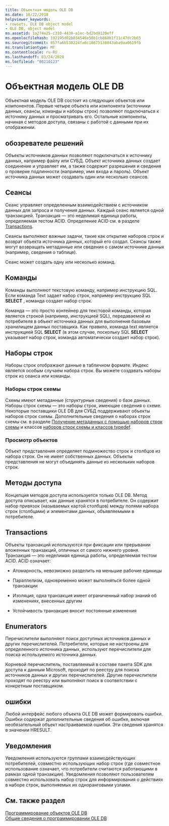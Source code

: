 ```yaml
---
title: Объектная модель OLE DB
ms.date: 10/22/2018
helpviewer_keywords:
- rowsets, OLE DB object model
- OLE DB, object model
ms.assetid: 1a274a25-c310-4430-a1ec-bd2bd8120eff
ms.openlocfilehash: 192195d02b034546e50b1cb860b1f11c47dc2b65
ms.sourcegitcommit: 857fa6b530224fa6c18675138043aba9aa0619fb
ms.translationtype: MT
ms.contentlocale: ru-RU
ms.lasthandoff: 03/24/2020
ms.locfileid: "80210123"
---
```

# <a name="ole-db-object-model"></a>Объектная модель OLE DB

Объектная модель OLE DB состоит из следующих объектов или компонентов. Первые четыре объекта или компонента (источники данных, сеансы, команды и наборы строк) позволяют подключаться к источнику данных и просматривать его. Остальные компоненты, начиная с методов доступа, связаны с работой с данными при их отображении.

## <a name="data-sources"></a>обозревателе решений

Объекты источников данных позволяют подключаться к источнику данных, например файлу или СУБД. Объект источника данных создает соединение и управляет им, а также содержит разрешения и сведения о проверке подлинности (например, имя входа и пароль). Объект источника данных может создавать один или несколько сеансов.

## <a name="sessions"></a>Сеансы

Сеанс управляет определенным взаимодействием с источником данных для запроса и получения данных. Каждый сеанс является одной транзакцией. Транзакция — это неделимая единица работы, определяемая тестом ACID. Определение ACID см. в разделе [Transactions](#vcconoledbcomponents_transactions).

Сеансы выполняют важные задачи, такие как открытие наборов строк и возврат объекта источника данных, который его создал. Сеансы также могут возвращать метаданные или сведения о самом источнике данных (например, сведения о таблице).

Сеанс может создать одну или несколько команд.

## <a name="commands"></a>Команды

Команды выполняют текстовую команду, например инструкцию SQL. Если команда Text задает набор строк, например инструкцию SQL **SELECT** , команда создает набор строк.

Команда — это просто контейнер для текстовой команды, которая является строкой (например, инструкцией SQL), передаваемой из потребителя в объект источника данных для выполнения базовым хранилищем данных поставщика. Как правило, команда text является инструкцией SQL **SELECT** (в этом случае, поскольку SQL **SELECT** указывает набор строк, команда автоматически создает набор строк).

## <a name="rowsets"></a>Наборы строк

Наборы строк отображают данные в табличном формате. Индекс является особым случаем набора строк. Вы можете создавать наборы строк из сеанса или команды.

### <a name="schema-rowsets"></a>Наборы строк схемы

Схемы имеют метаданные (структурные сведения) о базе данных. Наборы строк схемы — это наборы строк, имеющие сведения о схеме. Некоторые поставщики OLE DB для СУБД поддерживают объекты наборов строк схемы. Дополнительные сведения о наборах строк схемы см. в разделе [Получение метаданных с помощью наборов строк схемы](../../data/oledb/obtaining-metadata-with-schema-rowsets.md) и классов [наборов строк схемы и классов typedef](../../data/oledb/schema-rowset-classes-and-typedef-classes.md).

### <a name="view-objects"></a>Просмотр объектов

Объект представления определяет подмножество строк и столбцов из набора строк. Он не имеет собственных данных. Объекты представления не могут объединять данные из нескольких наборов строк.

## <a name="accessors"></a>Методы доступа

Концепция методов доступа используется только OLE DB. Метод доступа описывает, как данные хранятся в потребителе. Он содержит набор привязок (называемых картой столбцов) между полями набора строк (столбцами) и элементами данных, объявляемыми в потребителе.

##  <a name="transactions"></a><a name="vcconoledbcomponents_transactions"></a> Transactions

Объекты транзакций используются при фиксации или прерывании вложенных транзакций, отличных от самого нижнего уровня. Транзакция — это неделимая единица работы, определяемая тестом ACID. ACID означает:

- Атомарность, невозможно разделить на меньшие рабочие единицы

- Параллелизм, одновременно может выполняться более одной транзакции

- Изоляция, одна транзакция имеет ограниченный набор знаний об изменениях, внесенных другим

- Устойчивость транзакция вносит постоянные изменения

## <a name="enumerators"></a>Enumerators

Перечислители выполняют поиск доступных источников данных и других перечислителей. Потребители, которые не настроены для определенного источника данных, используют перечислители для поиска используемого источника данных.

Корневой перечислитель, поставляемый в составе пакета SDK для доступа к данным Microsoft, проходит по реестру для поиска источников данных и других перечислителей. Другие перечислители проходят по реестру или выполняют поиск в соответствии с конкретным поставщиком.

## <a name="errors"></a>ошибки

Любой интерфейс любого объекта OLE DB может формировать ошибки. Ошибки содержат дополнительные сведения об ошибке, включая необязательный объект настраиваемой ошибки. Эти сведения хранятся в значении HRESULT.

## <a name="notifications"></a>Уведомления

Уведомления используются группами взаимодействующих потребителей, совместно использующих набор строк (где совместное использование означает, что потребители считаются работающими в рамках одной транзакции). Уведомления позволяют пользователям совместно использовать набор строк для информирования о действиях в наборе строк, выполняемых их одноранговыми узлами.

## <a name="see-also"></a>См. также раздел

[Программирование объектов OLE DB](../../data/oledb/ole-db-programming.md)<br/>
[Общие сведения о программировании OLE DB](../../data/oledb/ole-db-programming-overview.md)
